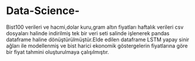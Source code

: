 # Data-Science-
Bist100 verileri ve hacmi,dolar kuru,gram altın fiyatları haftalık verileri csv dosyaları halinde indirilmiş tek bir veri seti salinde işlenerek pandas dataframe haline dönüştürülmüştür.Elde edilen dataframe LSTM yapay sinir ağları ile modellenmiş ve bist harici ekonomik göstergelerin fiyatlarına göre bir fiyat tahmini oluşturulmaya çalışılmıştır. 
